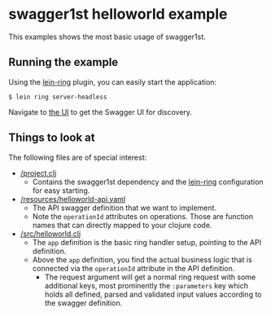 # swagger1st helloworld example

This examples shows the most basic usage of swagger1st.

## Running the example

Using the [lein-ring](https://github.com/weavejester/lein-ring) plugin, you can easily start the application:

    $ lein ring server-headless

Navigate to [the UI](http://localhost:3000/ui/) to get the Swagger UI for discovery.

## Things to look at

The following files are of special interest:

* [/project.clj](project.clj)
    * Contains the swagger1st dependency and the [lein-ring](https://github.com/weavejester/lein-ring) configuration for
      easy starting.
* [/resources/helloworld-api.yaml](resources/helloworld-api.yaml)
    * The API swagger definition that we want to implement.
    * Note the `operationId` attributes on operations. Those are function names that can directly mapped to your clojure
      code.
* [/src/helloworld.clj](src/helloworld.clj)
    * The `app` definition is the basic ring handler setup, pointing to the API definition.
    * Above the `app` definition, you find the actual business logic that is connected via the `operationId` attribute
      in the API definition.
        * The request argument will get a normal ring request with some additional keys, most prominently the
          `:parameters` key which holds all defined, parsed and validated input values according to the swagger
          definition.
